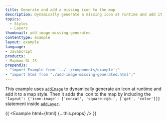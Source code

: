 ```yaml
---
title: Generate and add a missing icon to the map
description: Dynamically generate a missing icon at runtime and add it to the map.
topics:
  - Styles
  - Layers
thumbnail: add-image-missing-generated
contentType: example
layout: example
language:
- JavaScript
products:
- Mapbox GL JS
prependJs:
- "import Example from '../../components/example';"
- "import html from './add-image-missing-generated.html';"
---
```


This example uses [`addImage`](/mapbox-gl-js/api/map/#map#addimage) to dynamically generate an icon at runtime and add it to a map style. Then it adds the icon to the map by including the `'layout': {'icon-image': ['concat', 'square-rgb-', ['get', 'color']]}` statement inside [`addLayer`](/mapbox-gl-js/api/map/#map#addlayer).

{{ <Example html={html} {...this.props} /> }}
